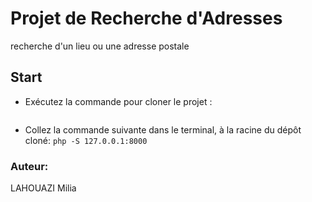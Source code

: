 # Projet de Recherche d'Adresses

recherche d'un lieu ou une adresse postale

## Start

- Exécutez la commande pour cloner le projet :

  ```

  ```

- Collez la commande suivante dans le terminal, à la racine du dépôt cloné: `php -S 127.0.0.1:8000`

### Auteur:

LAHOUAZI Milia
